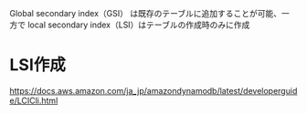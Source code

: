 Global secondary index（GSI） は既存のテーブルに追加することが可能、一方で local secondary index（LSI）はテーブルの作成時のみに作成

# LSI作成
https://docs.aws.amazon.com/ja_jp/amazondynamodb/latest/developerguide/LCICli.html

